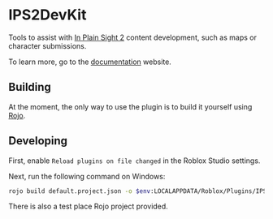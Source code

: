 # IPS2DevKit

Tools to assist with [In Plain Sight 2](https://www.roblox.com/games/2901172949) content development, such as maps or character submissions.

To learn more, go to the [documentation](https://crystalflxme.github.io/IPS2DevKit/) website.

## Building

At the moment, the only way to use the plugin is to build it yourself using [Rojo](https://github.com/rojo-rbx/rojo).

## Developing

First, enable `Reload plugins on file changed` in the Roblox Studio settings.

Next, run the following command on Windows:
```bash
rojo build default.project.json -o $env:LOCALAPPDATA/Roblox/Plugins/IPS2DevKit.rbxm --watch
```

There is also a test place Rojo project provided.
